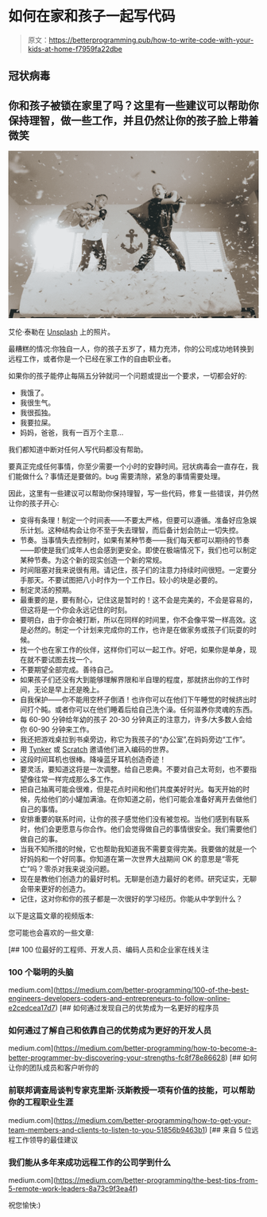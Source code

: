 # 如何在家和孩子一起写代码

> 原文：<https://betterprogramming.pub/how-to-write-code-with-your-kids-at-home-f7959fa22dbe>

## 冠状病毒

## 你和孩子被锁在家里了吗？这里有一些建议可以帮助你保持理智，做一些工作，并且仍然让你的孩子脸上带着微笑

![](img/2fb505152e8086ac3299d2b616dc9e08.png)

艾伦·泰勒在 [Unsplash](https://unsplash.com/s/photos/pillow-fight?utm_source=unsplash&utm_medium=referral&utm_content=creditCopyText) 上的照片。

最糟糕的情况:你独自一人，你的孩子五岁了，精力充沛，你的公司成功地转换到远程工作，或者你是一个已经在家工作的自由职业者。

如果你的孩子能停止每隔五分钟就问一个问题或提出一个要求，一切都会好的:

*   我饿了。
*   我很生气。
*   我很孤独。
*   我要拉屎。
*   妈妈，爸爸，我有一百万个主意…

我们都知道中断对任何人写代码都没有帮助。

要真正完成任何事情，你至少需要一个小时的安静时间。冠状病毒会一直存在，我们能做什么？事情还是要做的。bug 需要清除，紧急的事情需要处理。

因此，这里有一些建议可以帮助你保持理智，写一些代码，修复一些错误，并仍然让你的孩子开心:

*   变得有条理！制定一个时间表——不要太严格，但要可以遵循。准备好应急娱乐计划。这种结构会让你不至于失去理智，而后备计划会防止一切失控。
*   节奏。当事情失去控制时，如果有某种节奏——我们每天都可以期待的节奏——即使是我们成年人也会感到更安全。即使在极端情况下，我们也可以制定某种节奏。为这个新的现实创造一个新的常规。
*   时间阻塞对我来说很有用。请记住，孩子们的注意力持续时间很短。一定要分手那天。不要试图把八小时作为一个工作日。较小的块是必要的。
*   制定灵活的预期。
*   最重要的是，要有耐心，记住这是暂时的！这不会是完美的，不会是容易的，但这将是一个你会永远记住的时刻。
*   要明白，由于你会被打断，所以在同样的时间里，你不会像平常一样高效。这是必然的。制定一个计划来完成你的工作，也许是在做家务或孩子们玩耍的时候。
*   找一个也在家工作的伙伴，这样你们可以一起工作。好吧，如果你是单身，现在就不要试图去找一个。
*   不要期望全部完成。善待自己。
*   如果孩子们还没有大到能够理解界限和半自理的程度，那就挤出你的工作时间，无论是早上还是晚上。
*   自我保护——你不能用空杯子倒酒！也许你可以在他们下午睡觉的时候挤出时间打个盹。或者你可以在他们睡着后给自己洗个澡。任何滋养你灵魂的东西。
*   每 60-90 分钟给年幼的孩子 20-30 分钟真正的注意力，许多/大多数人会给你 60-90 分钟来工作。
*   我还把游戏桌拉到书桌旁边，称它为我孩子的“办公室”,在妈妈旁边“工作”。
*   用 [Tynker](https://www.tynker.com/) 或 [Scratch](https://scratch.mit.edu/) 邀请他们进入编码的世界。
*   这段时间耳机也很棒。降噪蓝牙耳机创造奇迹！
*   要灵活，要知道这将是一次调整。给自己恩典。不要对自己太苛刻，也不要指望像往常一样完成那么多工作。
*   把自己抽离可能会很难，但是花点时间和他们共度美好时光。每天开始的时候，先给他们的小罐加满油。在你知道之前，他们可能会准备好离开去做他们自己的事情。
*   安排重要的联系时间，让你的孩子感觉他们没有被忽视。当他们感到有联系时，他们会更愿意与你合作。他们会觉得做自己的事情很安全。我们需要他们做自己的事。
*   当我不知所措的时候，它也帮助我知道我不需要变得完美。我要做的就是一个好妈妈和一个好同事。你知道在第一次世界大战期间 OK 的意思是“零死亡”吗？零杀对我来说没问题。
*   现在是教他们创造力的最好时机。无聊是创造力最好的老师。研究证实，无聊会带来更好的创造力。
*   记住，这对你和你的孩子都是一次很好的学习经历。你能从中学到什么？

以下是这篇文章的视频版本:

您可能也会喜欢的一些文章:

[](https://medium.com/better-programming/100-of-the-best-engineers-developers-coders-and-entrepreneurs-to-follow-online-e2cedcea17d7) [## 100 位最好的工程师、开发人员、编码人员和企业家在线关注

### 100 个聪明的头脑

medium.com](https://medium.com/better-programming/100-of-the-best-engineers-developers-coders-and-entrepreneurs-to-follow-online-e2cedcea17d7) [](https://medium.com/better-programming/how-to-become-a-better-programmer-by-discovering-your-strengths-fc8f78e86628) [## 如何通过发现自己的优势成为一名更好的程序员

### 如何通过了解自己和依靠自己的优势成为更好的开发人员

medium.com](https://medium.com/better-programming/how-to-become-a-better-programmer-by-discovering-your-strengths-fc8f78e86628) [](https://medium.com/better-programming/how-to-get-your-team-members-and-clients-to-listen-to-you-51856b9463b1) [## 如何让你的团队成员和客户听你的

### 前联邦调查局谈判专家克里斯·沃斯教授一项有价值的技能，可以帮助你的工程职业生涯

medium.com](https://medium.com/better-programming/how-to-get-your-team-members-and-clients-to-listen-to-you-51856b9463b1) [](https://medium.com/better-programming/the-best-tips-from-5-remote-work-leaders-8a73c9f3ea4f) [## 来自 5 位远程工作领导的最佳建议

### 我们能从多年来成功远程工作的公司学到什么

medium.com](https://medium.com/better-programming/the-best-tips-from-5-remote-work-leaders-8a73c9f3ea4f) 

祝您愉快:)